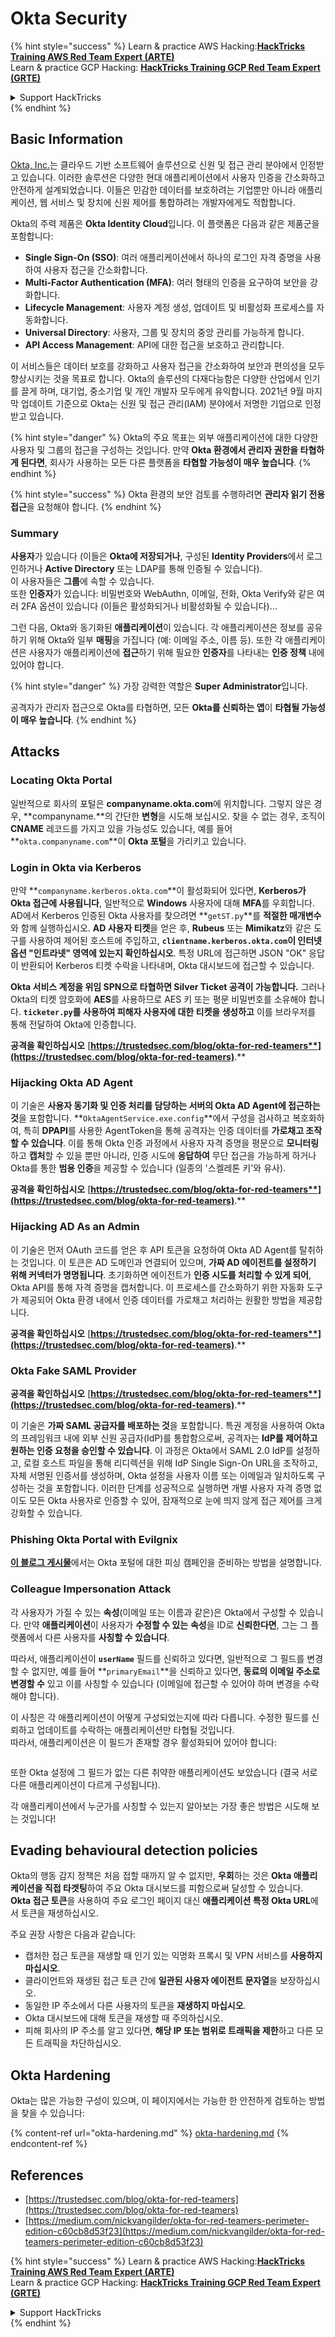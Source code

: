 # Okta Security

{% hint style="success" %}
Learn & practice AWS Hacking:<img src="../../.gitbook/assets/image (1) (1) (1).png" alt="" data-size="line">[**HackTricks Training AWS Red Team Expert (ARTE)**](https://training.hacktricks.xyz/courses/arte)<img src="../../.gitbook/assets/image (1) (1) (1).png" alt="" data-size="line">\
Learn & practice GCP Hacking: <img src="../../.gitbook/assets/image (2).png" alt="" data-size="line">[**HackTricks Training GCP Red Team Expert (GRTE)**<img src="../../.gitbook/assets/image (2).png" alt="" data-size="line">](https://training.hacktricks.xyz/courses/grte)

<details>

<summary>Support HackTricks</summary>

* Check the [**subscription plans**](https://github.com/sponsors/carlospolop)!
* **Join the** 💬 [**Discord group**](https://discord.gg/hRep4RUj7f) or the [**telegram group**](https://t.me/peass) or **follow** us on **Twitter** 🐦 [**@hacktricks\_live**](https://twitter.com/hacktricks_live)**.**
* **Share hacking tricks by submitting PRs to the** [**HackTricks**](https://github.com/carlospolop/hacktricks) and [**HackTricks Cloud**](https://github.com/carlospolop/hacktricks-cloud) github repos.

</details>
{% endhint %}

## Basic Information

[Okta, Inc.](https://www.okta.com/)는 클라우드 기반 소프트웨어 솔루션으로 신원 및 접근 관리 분야에서 인정받고 있습니다. 이러한 솔루션은 다양한 현대 애플리케이션에서 사용자 인증을 간소화하고 안전하게 설계되었습니다. 이들은 민감한 데이터를 보호하려는 기업뿐만 아니라 애플리케이션, 웹 서비스 및 장치에 신원 제어를 통합하려는 개발자에게도 적합합니다.

Okta의 주력 제품은 **Okta Identity Cloud**입니다. 이 플랫폼은 다음과 같은 제품군을 포함합니다:

* **Single Sign-On (SSO)**: 여러 애플리케이션에서 하나의 로그인 자격 증명을 사용하여 사용자 접근을 간소화합니다.
* **Multi-Factor Authentication (MFA)**: 여러 형태의 인증을 요구하여 보안을 강화합니다.
* **Lifecycle Management**: 사용자 계정 생성, 업데이트 및 비활성화 프로세스를 자동화합니다.
* **Universal Directory**: 사용자, 그룹 및 장치의 중앙 관리를 가능하게 합니다.
* **API Access Management**: API에 대한 접근을 보호하고 관리합니다.

이 서비스들은 데이터 보호를 강화하고 사용자 접근을 간소화하여 보안과 편의성을 모두 향상시키는 것을 목표로 합니다. Okta의 솔루션의 다재다능함은 다양한 산업에서 인기를 끌게 하며, 대기업, 중소기업 및 개인 개발자 모두에게 유익합니다. 2021년 9월 마지막 업데이트 기준으로 Okta는 신원 및 접근 관리(IAM) 분야에서 저명한 기업으로 인정받고 있습니다.

{% hint style="danger" %}
Okta의 주요 목표는 외부 애플리케이션에 대한 다양한 사용자 및 그룹의 접근을 구성하는 것입니다. 만약 **Okta 환경에서 관리자 권한을 타협하게 된다면**, 회사가 사용하는 모든 다른 플랫폼을 **타협할 가능성이 매우 높습니다**.
{% endhint %}

{% hint style="success" %}
Okta 환경의 보안 검토를 수행하려면 **관리자 읽기 전용 접근**을 요청해야 합니다.
{% endhint %}

### Summary

**사용자**가 있습니다 (이들은 **Okta에 저장되거나**, 구성된 **Identity Providers**에서 로그인하거나 **Active Directory** 또는 LDAP를 통해 인증될 수 있습니다).\
이 사용자들은 **그룹**에 속할 수 있습니다.\
또한 **인증자**가 있습니다: 비밀번호와 WebAuthn, 이메일, 전화, Okta Verify와 같은 여러 2FA 옵션이 있습니다 (이들은 활성화되거나 비활성화될 수 있습니다)...

그런 다음, Okta와 동기화된 **애플리케이션**이 있습니다. 각 애플리케이션은 정보를 공유하기 위해 Okta와 일부 **매핑**을 가집니다 (예: 이메일 주소, 이름 등). 또한 각 애플리케이션은 사용자가 애플리케이션에 **접근**하기 위해 필요한 **인증자**를 나타내는 **인증 정책** 내에 있어야 합니다.

{% hint style="danger" %}
가장 강력한 역할은 **Super Administrator**입니다.

공격자가 관리자 접근으로 Okta를 타협하면, 모든 **Okta를 신뢰하는 앱**이 **타협될 가능성이 매우 높습니다**.
{% endhint %}

## Attacks

### Locating Okta Portal

일반적으로 회사의 포털은 **companyname.okta.com**에 위치합니다. 그렇지 않은 경우, **companyname.**의 간단한 **변형**을 시도해 보십시오. 찾을 수 없는 경우, 조직이 **CNAME** 레코드를 가지고 있을 가능성도 있습니다, 예를 들어 **`okta.companyname.com`**이 **Okta 포털**을 가리키고 있습니다.

### Login in Okta via Kerberos

만약 **`companyname.kerberos.okta.com`**이 활성화되어 있다면, **Kerberos가 Okta 접근에 사용됩니다**, 일반적으로 **Windows** 사용자에 대해 **MFA**를 우회합니다. AD에서 Kerberos 인증된 Okta 사용자를 찾으려면 **`getST.py`**를 **적절한 매개변수**와 함께 실행하십시오. **AD 사용자 티켓**을 얻은 후, **Rubeus** 또는 **Mimikatz**와 같은 도구를 사용하여 제어된 호스트에 주입하고, **`clientname.kerberos.okta.com`이 인터넷 옵션 "인트라넷" 영역에 있는지 확인하십시오**. 특정 URL에 접근하면 JSON "OK" 응답이 반환되어 Kerberos 티켓 수락을 나타내며, Okta 대시보드에 접근할 수 있습니다.

**Okta 서비스 계정을 위임 SPN으로 타협하면 Silver Ticket 공격이 가능합니다.** 그러나 Okta의 티켓 암호화에 **AES**를 사용하므로 AES 키 또는 평문 비밀번호를 소유해야 합니다. **`ticketer.py`를 사용하여 피해자 사용자에 대한 티켓을 생성하고** 이를 브라우저를 통해 전달하여 Okta에 인증합니다.

**공격을 확인하십시오** [**https://trustedsec.com/blog/okta-for-red-teamers**](https://trustedsec.com/blog/okta-for-red-teamers)**.**

### Hijacking Okta AD Agent

이 기술은 **사용자 동기화 및 인증 처리를 담당하는 서버의 Okta AD Agent에 접근하는 것**을 포함합니다. **`OktaAgentService.exe.config`**에서 구성을 검사하고 복호화하여, 특히 **DPAPI**를 사용한 AgentToken을 통해 공격자는 인증 데이터를 **가로채고 조작할 수 있습니다**. 이를 통해 Okta 인증 과정에서 사용자 자격 증명을 평문으로 **모니터링**하고 **캡처**할 수 있을 뿐만 아니라, 인증 시도에 **응답하여** 무단 접근을 가능하게 하거나 Okta를 통한 **범용 인증**을 제공할 수 있습니다 (일종의 '스켈레톤 키'와 유사).

**공격을 확인하십시오** [**https://trustedsec.com/blog/okta-for-red-teamers**](https://trustedsec.com/blog/okta-for-red-teamers)**.**

### Hijacking AD As an Admin

이 기술은 먼저 OAuth 코드를 얻은 후 API 토큰을 요청하여 Okta AD Agent를 탈취하는 것입니다. 이 토큰은 AD 도메인과 연결되어 있으며, **가짜 AD 에이전트를 설정하기 위해 커넥터가 명명됩니다**. 초기화하면 에이전트가 **인증 시도를 처리할 수 있게 되어**, Okta API를 통해 자격 증명을 캡처합니다. 이 프로세스를 간소화하기 위한 자동화 도구가 제공되어 Okta 환경 내에서 인증 데이터를 가로채고 처리하는 원활한 방법을 제공합니다.

**공격을 확인하십시오** [**https://trustedsec.com/blog/okta-for-red-teamers**](https://trustedsec.com/blog/okta-for-red-teamers)**.**

### Okta Fake SAML Provider

**공격을 확인하십시오** [**https://trustedsec.com/blog/okta-for-red-teamers**](https://trustedsec.com/blog/okta-for-red-teamers)**.**

이 기술은 **가짜 SAML 공급자를 배포하는 것**을 포함합니다. 특권 계정을 사용하여 Okta의 프레임워크 내에 외부 신원 공급자(IdP)를 통합함으로써, 공격자는 **IdP를 제어하고 원하는 인증 요청을 승인할 수 있습니다**. 이 과정은 Okta에서 SAML 2.0 IdP를 설정하고, 로컬 호스트 파일을 통해 리디렉션을 위해 IdP Single Sign-On URL을 조작하고, 자체 서명된 인증서를 생성하며, Okta 설정을 사용자 이름 또는 이메일과 일치하도록 구성하는 것을 포함합니다. 이러한 단계를 성공적으로 실행하면 개별 사용자 자격 증명 없이도 모든 Okta 사용자로 인증할 수 있어, 잠재적으로 눈에 띄지 않게 접근 제어를 크게 강화할 수 있습니다.

### Phishing Okta Portal with Evilgnix

[**이 블로그 게시물**](https://medium.com/nickvangilder/okta-for-red-teamers-perimeter-edition-c60cb8d53f23)에서는 Okta 포털에 대한 피싱 캠페인을 준비하는 방법을 설명합니다.

### Colleague Impersonation Attack

각 사용자가 가질 수 있는 **속성**(이메일 또는 이름과 같은)은 Okta에서 구성할 수 있습니다. 만약 **애플리케이션**이 사용자가 **수정할 수 있는** **속성**을 ID로 **신뢰한다면**, 그는 그 플랫폼에서 다른 사용자를 **사칭할 수 있습니다**.

따라서, 애플리케이션이 **`userName`** 필드를 신뢰하고 있다면, 일반적으로 그 필드를 변경할 수 없지만, 예를 들어 **`primaryEmail`**을 신뢰하고 있다면, **동료의 이메일 주소로 변경할 수** 있고 이를 사칭할 수 있습니다 (이메일에 접근할 수 있어야 하며 변경을 수락해야 합니다).

이 사칭은 각 애플리케이션이 어떻게 구성되었는지에 따라 다릅니다. 수정한 필드를 신뢰하고 업데이트를 수락하는 애플리케이션만 타협될 것입니다.\
따라서, 애플리케이션은 이 필드가 존재할 경우 활성화되어 있어야 합니다:

<figure><img src="../../.gitbook/assets/image (175).png" alt=""><figcaption></figcaption></figure>

또한 Okta 설정에 그 필드가 없는 다른 취약한 애플리케이션도 보았습니다 (결국 서로 다른 애플리케이션이 다르게 구성됩니다).

각 애플리케이션에서 누군가를 사칭할 수 있는지 알아보는 가장 좋은 방법은 시도해 보는 것입니다!

## Evading behavioural detection policies <a href="#id-9fde" id="id-9fde"></a>

Okta의 행동 감지 정책은 처음 접할 때까지 알 수 없지만, **우회**하는 것은 **Okta 애플리케이션을 직접 타겟팅**하여 주요 Okta 대시보드를 피함으로써 달성할 수 있습니다. **Okta 접근 토큰**을 사용하여 주요 로그인 페이지 대신 **애플리케이션 특정 Okta URL**에서 토큰을 재생하십시오.

주요 권장 사항은 다음과 같습니다:

* 캡처한 접근 토큰을 재생할 때 인기 있는 익명화 프록시 및 VPN 서비스를 **사용하지 마십시오**.
* 클라이언트와 재생된 접근 토큰 간에 **일관된 사용자 에이전트 문자열**을 보장하십시오.
* 동일한 IP 주소에서 다른 사용자의 토큰을 **재생하지 마십시오**.
* Okta 대시보드에 대해 토큰을 재생할 때 주의하십시오.
* 피해 회사의 IP 주소를 알고 있다면, **해당 IP 또는 범위로 트래픽을 제한**하고 다른 모든 트래픽을 차단하십시오.

## Okta Hardening

Okta는 많은 가능한 구성이 있으며, 이 페이지에서는 가능한 한 안전하게 검토하는 방법을 찾을 수 있습니다:

{% content-ref url="okta-hardening.md" %}
[okta-hardening.md](okta-hardening.md)
{% endcontent-ref %}

## References

* [https://trustedsec.com/blog/okta-for-red-teamers](https://trustedsec.com/blog/okta-for-red-teamers)
* [https://medium.com/nickvangilder/okta-for-red-teamers-perimeter-edition-c60cb8d53f23](https://medium.com/nickvangilder/okta-for-red-teamers-perimeter-edition-c60cb8d53f23)

{% hint style="success" %}
Learn & practice AWS Hacking:<img src="../../.gitbook/assets/image (1) (1) (1).png" alt="" data-size="line">[**HackTricks Training AWS Red Team Expert (ARTE)**](https://training.hacktricks.xyz/courses/arte)<img src="../../.gitbook/assets/image (1) (1) (1).png" alt="" data-size="line">\
Learn & practice GCP Hacking: <img src="../../.gitbook/assets/image (2).png" alt="" data-size="line">[**HackTricks Training GCP Red Team Expert (GRTE)**<img src="../../.gitbook/assets/image (2).png" alt="" data-size="line">](https://training.hacktricks.xyz/courses/grte)

<details>

<summary>Support HackTricks</summary>

* Check the [**subscription plans**](https://github.com/sponsors/carlospolop)!
* **Join the** 💬 [**Discord group**](https://discord.gg/hRep4RUj7f) or the [**telegram group**](https://t.me/peass) or **follow** us on **Twitter** 🐦 [**@hacktricks\_live**](https://twitter.com/hacktricks_live)**.**
* **Share hacking tricks by submitting PRs to the** [**HackTricks**](https://github.com/carlospolop/hacktricks) and [**HackTricks Cloud**](https://github.com/carlospolop/hacktricks-cloud) github repos.

</details>
{% endhint %}
